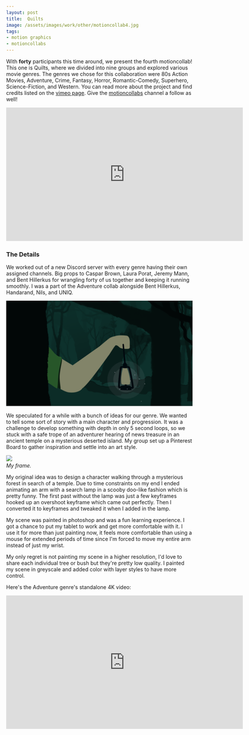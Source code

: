 ```yaml
---
layout: post
title:  Quilts
image: /assets/images/work/other/motioncollab4.jpg
tags:
- motion graphics
- motioncollabs
---
```

With **forty** participants this time around, we present the fourth motioncollab! This one is Quilts, where we divided into nine groups and explored various movie genres. The genres we chose for this collaboration were 80s Action Movies, Adventure, Crime, Fantasy, Horror, Romantic-Comedy, Superhero, Science-Fiction, and Western. You can read more about the project and find credits listed on the [vimeo page](https://vimeo.com/265902525). Give the [motioncollabs](https://vimeo.com/motioncollabs) channel a follow as well!

<div class="vid" > <iframe width="640" height="360" src="https://player.vimeo.com/video/265902525" frameborder="0" allowfullscreen></iframe></div>

### The Details

We worked out of a new Discord server with every genre having their own assigned channels. Big props to Caspar Brown, Laura Porat, Jeremy Mann, and Bent Hillerkus for wrangling forty of us together and keeping it running smoothly. I was a part of the Adventure collab alongside Bent Hillerkus, Handarand, Nils, and UNIQ. 

<div class="gallery-box">
  <div class="gallery">
    <img src="/assets/images/work/other/motioncollab4_1.png">
  </div>
</div>

We speculated for a while with a bunch of ideas for our genre. We wanted to tell some sort of story with a main character and progression. It was a challenge to develop something with depth in only 5 second loops, so we stuck with a safe trope of an adventurer hearing of news treasure in an ancient temple on a mysterious deserted island. My group set up a Pinterest Board to gather inspiration and settle into an art style. 

<div class="gallery-box">
  <div class="gallery">
    <img src="/assets/images/work/other/motioncollab4_sly.gif">
  </div>
  <em>My frame.</em>
</div>

My original idea was to design a character walking through a mysterious forest in search of a temple. Due to time constraints on my end I ended animating an arm with a search lamp in a scooby doo-like fashion which is pretty funny. The first past without the lamp was just a few keyframes hooked up an overshoot keyframe which came out perfectly. Then I converted it to keyframes and tweaked it when I added in the lamp.

My scene was painted in photoshop and was a fun learning experience. I got a chance to put my tablet to work and get more comfortable with it. I use it for more than just painting now, it feels more comfortable than using a mouse for extended periods of time since I'm forced to move my entire arm instead of just my wrist. 

My only regret is not painting my scene in a higher resolution, I'd love to share each individual tree or bush but they're pretty low quality. I painted my scene in greyscale and added color with layer styles to have more control. 

Here's the Adventure genre's standalone 4K video:

<div class="vid" > <iframe width="640" height="360" src="https://player.vimeo.com/video/265977230" frameborder="0" allowfullscreen></iframe></div>